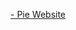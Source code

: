 [- Pie Website](https://pieworks.xyz/)

<!---
IceCreamPie-dev/IceCreamPie-dev is a ✨ special ✨ repository because its `README.md` (this file) appears on your GitHub profile.
You can click the Preview link to take a look at your changes.
--->
